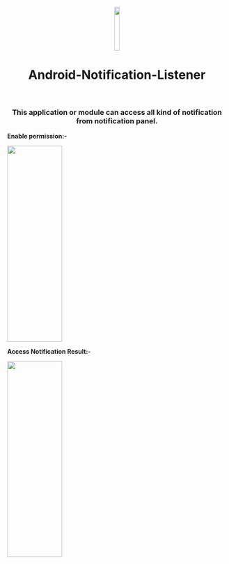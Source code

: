 <p align="center">
  <img src="https://github.com/Suvam-Dawn/Android-Notification-Listener/blob/master/app/src/main/res/drawable/notification.png"width="15%;" height="100px;"/><br/>
   <b><h1 align="center">Android-Notification-Listener</h1><br/><h3 align="center">This application or module can access all kind of notification from notification panel.</h3></b>
</p>
<p><b>Enable permission:- </b></p>
<img src="https://github.com/Suvam-Dawn/Android-Notification-Listener/blob/master/image/Notification%20Access%20Settings.jpeg" width="50%;" height="450px;"/><br/>
<p><b>Access Notification Result:- </b></p>
<img src="https://github.com/Suvam-Dawn/Android-Notification-Listener/blob/master/image/UI.jpeg" width="50%;" height="450px;"/><br/>
